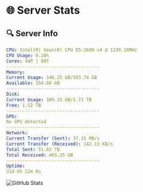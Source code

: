 # 🌐 Server Stats
## 🔍 Server Info
```yaml
CPU: Intel(R) Xeon(R) CPU E5-2699 v4 @ 1239.16MHz
CPU Usage: 0.20%
Cores: 44P | 88T
-----------------------------------
Memory:
Current Usage: 146.25 GB/503.74 GB
Available: 354.04 GB
-----------------------------------
Disk:
Current Usage: 109.15 GB/1.71 TB
Free: 1.52 TB
-----------------------------------
GPU:
No GPU detected
-----------------------------------
Network:
Current Transfer (Sent): 37.15 MB/s
Current Transfer (Received): 142.13 KB/s
Total Sent: 51.02 TB
Total Received: 485.25 GB
-----------------------------------
Uptime:
31d 6h 12m 8s
```
![GitHub Stats](https://img.shields.io/badge/Updated-2025-04-08_03:34:57-blue)